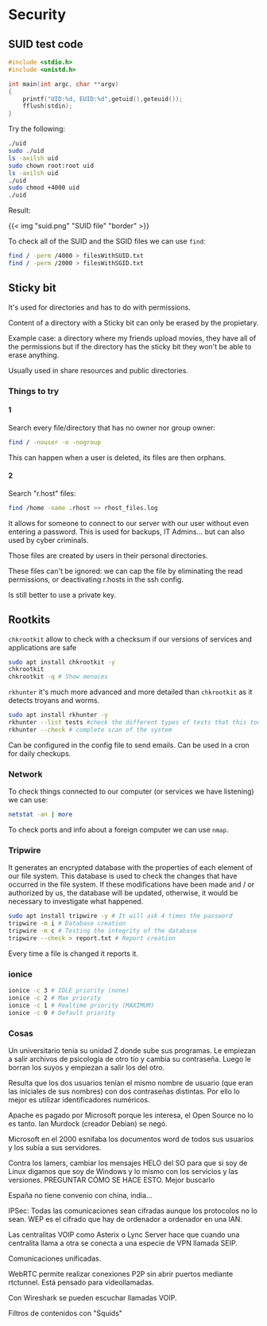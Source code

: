 # Security

## SUID test code

```c
#include <stdio.h>
#include <unistd.h>

int main(int argc, char **argv)
{
    printf("UID:%d, EUID:%d",getuid(),geteuid());
    fflush(stdin);
}
```

Try the following:

```bash
./uid
sudo ./uid
ls -axilsh uid
sudo chown root:root uid
ls -axilsh uid
./uid
sudo chmod +4000 uid
./uid
```

Result:

{{< img "suid.png" "SUID file" "border" >}}

To check all of the SUID and the SGID files we can use `find`:

```bash
find / -perm /4000 > filesWithSUID.txt
find / -perm /2000 > filesWithSGID.txt
```

## Sticky bit

It's used for directories and has to do with permissions.

Content of a directory with a Sticky bit can only be erased by the propietary.

Example case: a directory where my friends upload movies, they have all of the permissions but if the directory has the sticky bit they won't be able to erase anything.

Usually used in share resources and public directories.

### Things to try

#### 1

Search every file/directory that has no owner nor group owner:

```bash
find / -nouser -o -nogroup
```

This can happen when a user is deleted, its files are then orphans.

#### 2

Search "r.host" files:

```bash
find /home -name .rhost >> rhost_files.log
```

It allows for someone to connect to our server with our user without even entering a password. This is used for backups, IT Admins... but can also used by cyber criminals.

Those files are created by users in their personal directories.

These files can't be ignored: we can cap the file by eliminating the read permissions, or deactivating r.hosts in the ssh config.

Is still better to use a private key.

## Rootkits

`chkrootkit` allow to check with a checksum if our versions of services and applications are safe

```bash
sudo apt install chkrootkit -y
chkrootkit
chkrootkit -q # Show menaces
```

`rkhunter` it's much more advanced and more detailed than `chkrootkit` as it detects troyans and worms.

```bash
sudo apt install rkhunter -y
rkhunter --list tests #check the different types of tests that this tool executes
rkhunter --check # complete scan of the system
```

Can be configured in the config file to send emails. Can be used in a cron for daily checkups.

### Network

To check things connected to our computer (or services we have listening) we can use:

```bash
netstat -an | more
```

To check ports and info about a foreign computer we can use `nmap`.

### Tripwire

It generates an encrypted database with the properties of each element of our file system. This database is used to check the changes that have occurred in the file system. If these modifications have been made and / or authorized by us, the database will be updated, otherwise, it would be necessary to investigate what happened.

```bash
sudo apt install tripwire -y # It will ask 4 times the password
tripwire -m i # Database creation
tripwire -m c # Testing the integrity of the database
tripwire --check > report.txt # Report creation
```

Every time a file is changed it reports it.

### ionice

```bash
ionice -c 3 # IDLE priority (none)
ionice -c 2 # Max priority
ionice -c 1 # Realtime priority (MAXIMUM)
ionice -c 0 # Default priority
```

### Cosas

Un universitario tenía su unidad Z donde sube sus programas. Le empiezan a salir archivos de psicología de otro tío y cambia su contraseña. Luego le borran los suyos y empiezan a salir los del otro.

Resulta que los dos usuarios tenían el mismo nombre de usuario (que eran las iniciales de sus nombres) con dos contraseñas distintas. Por ello lo mejor es utilizar identificadores numéricos.

Apache es pagado por Microsoft porque les interesa, el Open Source no lo es tanto. Ian Murdock (creador Debian) se negó.

Microsoft en el 2000 esnifaba los documentos word de todos sus usuarios y los subía a sus servidores.

Contra los lamers, cambiar los mensajes HELO del SO para que si soy de Linux digamos que soy de Windows y lo mismo con los servicios y las versiones. PREGUNTAR CÓMO SE HACE ESTO.
Mejor buscarlo

España no tiene convenio con china, india...

IPSec: Todas las comunicaciones sean cifradas aunque los protocolos no lo sean.
WEP es el cifrado que hay de ordenador a ordenador en una lAN.

Las centralitas VOIP como Asterix o Lync Server hace que cuando una centralita llama a otra se conecta a una especie de VPN llamada SEIP.

Comunicaciones unificadas.

WebRTC permite realizar conexiones P2P sin abrir puertos mediante rtctunnel. Está pensado para videollamadas.

Con Wireshark se pueden escuchar llamadas VOIP.

Filtros de contenidos con "Squids"
